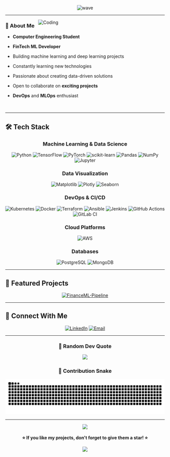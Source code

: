 <div align="center">


![wave](https://capsule-render.vercel.app/api?type=waving&height=200&text=Hi%20there,%20I'm%20Tunahan!%20👋&fontAlign=50&fontAlignY=40&color=gradient&desc=Data%20Science%20%7C%20DevOps%20%7C%20FinTech%20Developer&descAlign=50&descAlignY=60)



</div>

---

<img align="right" alt="Coding" width="400" src="https://user-images.githubusercontent.com/74038190/229223263-cf2e4b07-2615-4f87-9c38-e37600f8381a.gif">

### 🚀 About Me

-  **Computer Engineering Student**
  
-  **FinTech ML Developer**

-  Building machine learning and deep learning projects
  
-  Constantly learning new technologies
  
-  Passionate about creating data-driven solutions
  
-  Open to collaborate on **exciting projects**
  
-  **DevOps** and **MLOps** enthusiast

<br clear="right"/>

---

## 🛠️ Tech Stack

<div align="center">

###  Machine Learning & Data Science
![Python](https://img.shields.io/badge/Python-3776AB?style=for-the-badge&logo=python&logoColor=white)
![TensorFlow](https://img.shields.io/badge/TensorFlow-FF6F00?style=for-the-badge&logo=tensorflow&logoColor=white)
![PyTorch](https://img.shields.io/badge/PyTorch-EE4C2C?style=for-the-badge&logo=pytorch&logoColor=white)
![scikit-learn](https://img.shields.io/badge/scikit--learn-F7931E?style=for-the-badge&logo=scikit-learn&logoColor=white)
![Pandas](https://img.shields.io/badge/Pandas-150458?style=for-the-badge&logo=pandas&logoColor=white)
![NumPy](https://img.shields.io/badge/NumPy-013243?style=for-the-badge&logo=numpy&logoColor=white)
![Jupyter](https://img.shields.io/badge/Jupyter-F37626?style=for-the-badge&logo=jupyter&logoColor=white)

###  Data Visualization
![Matplotlib](https://img.shields.io/badge/Matplotlib-11557c?style=for-the-badge&logo=python&logoColor=white)
![Plotly](https://img.shields.io/badge/Plotly-3F4F75?style=for-the-badge&logo=plotly&logoColor=white)
![Seaborn](https://img.shields.io/badge/Seaborn-7db0bc?style=for-the-badge&logo=python&logoColor=white)

###  DevOps & CI/CD
![Kubernetes](https://img.shields.io/badge/Kubernetes-326CE5?style=for-the-badge&logo=kubernetes&logoColor=white)
![Docker](https://img.shields.io/badge/Docker-2496ED?style=for-the-badge&logo=docker&logoColor=white)
![Terraform](https://img.shields.io/badge/Terraform-7B42BC?style=for-the-badge&logo=terraform&logoColor=white)
![Ansible](https://img.shields.io/badge/Ansible-EE0000?style=for-the-badge&logo=ansible&logoColor=white)
![Jenkins](https://img.shields.io/badge/Jenkins-D24939?style=for-the-badge&logo=jenkins&logoColor=white)
![GitHub Actions](https://img.shields.io/badge/GitHub_Actions-2088FF?style=for-the-badge&logo=github-actions&logoColor=white)
![GitLab CI](https://img.shields.io/badge/GitLab_CI-FC6D26?style=for-the-badge&logo=gitlab&logoColor=white)

###  Cloud Platforms
![AWS](https://img.shields.io/badge/AWS-FF9900?style=for-the-badge&logo=amazon-aws&logoColor=white)

###  Databases
![PostgreSQL](https://img.shields.io/badge/PostgreSQL-316192?style=for-the-badge&logo=postgresql&logoColor=white)
![MongoDB](https://img.shields.io/badge/MongoDB-47A248?style=for-the-badge&logo=mongodb&logoColor=white)

</div>

---



## 🌟 Featured Projects

<div align="center">

[![FinanceML-Pipeline](https://github-readme-stats.vercel.app/api/pin/?username=TunahanKicci&repo=FinanceML-Pipeline&theme=tokyonight)](https://github.com/TunahanKicci/FinanceML-Pipeline)

</div>

---



## 🤝 Connect With Me

<div align="center">

[![LinkedIn](https://img.shields.io/badge/LinkedIn-0077B5?style=for-the-badge&logo=linkedin&logoColor=white)](https://linkedin.com/in/tunahan-kiççi-b05663247/)
[![Email](https://img.shields.io/badge/Email-D14836?style=for-the-badge&logo=gmail&logoColor=white)](mailto:tunahankicci@gmail.com)

</div>

---

<div align="center">
  
### 💭 Random Dev Quote

![](https://quotes-github-readme.vercel.app/api?type=horizontal&theme=tokyonight)

### 🐍 Contribution Snake

![Snake animation](https://github.com/TunahanKicci/TunahanKicci/blob/output/github-contribution-grid-snake.svg)

---

<img src="https://user-images.githubusercontent.com/74038190/212284100-561aa473-3905-4a80-b561-0d28506553ee.gif" width="1000">

**⭐️ If you like my projects, don't forget to give them a star! ⭐️**

<img src="https://user-images.githubusercontent.com/74038190/212284100-561aa473-3905-4a80-b561-0d28506553ee.gif" width="1000">

</div>










